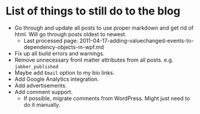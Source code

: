 # List of things to still do to the blog

- Go through and update all posts to use proper markdown and get rid of html. Will go through posts oldest to newest.
  - Last processed page: 2011-04-17-adding-valuechanged-events-to-dependency-objects-in-wpf.md
- Fix up all build errors and warnings.
- Remove unnecessary front matter attributes from all posts. e.g. `jabber_published`
- Maybe add `Email` option to my bio links.
- Add Google Analytics integration.
- Add advertisements.
- Add comment support.
  - If possible, migrate comments from WordPress. Might just need to do it manually.

